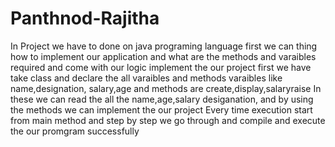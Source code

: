 # Panthnod-Rajitha
In Project we have to done on java programing language
first we can thing how to implement our application and what are the methods and varaibles required and come with  our logic implement the our project
first we have take class and declare the all varaibles and methods
varaibles like name,designation, salary,age and methods are create,display,salaryraise 
In these we can read the all the name,age,salary desiganation, and by using the methods we can implement the our project
Every time execution start from main method and step by step we go through and compile and execute the our promgram successfully
